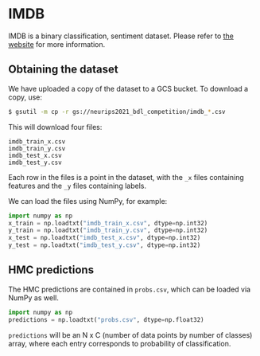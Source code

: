 # IMDB

IMDB is a binary classification, sentiment dataset. Please refer to
[the website](https://ai.stanford.edu/~amaas/data/sentiment/) for more information.

## Obtaining the dataset

We have uploaded a copy of the dataset to a GCS bucket. To download a copy, use:

```bash
$ gsutil -m cp -r gs://neurips2021_bdl_competition/imdb_*.csv
```

This will download four files:
```
imdb_train_x.csv
imdb_train_y.csv
imdb_test_x.csv
imdb_test_y.csv
```

Each row in the files is a point in the dataset, with the `_x` files containing
features and the `_y` files containing labels.

We can load the files using NumPy, for example:

```python
import numpy as np
x_train = np.loadtxt("imdb_train_x.csv", dtype=np.int32)
y_train = np.loadtxt("imdb_train_y.csv", dtype=np.int32)
x_test = np.loadtxt("imdb_test_x.csv", dtype=np.int32)
y_test = np.loadtxt("imdb_test_y.csv", dtype=np.int32)
```


## HMC predictions

The HMC predictions are contained in `probs.csv`, which can be loaded via NumPy as well.

```python
import numpy as np
predictions = np.loadtxt("probs.csv", dtype=np.float32)
```

`predictions` will be an N x C (number of data points by number of classes)
array, where each entry corresponds to probability of classification.

